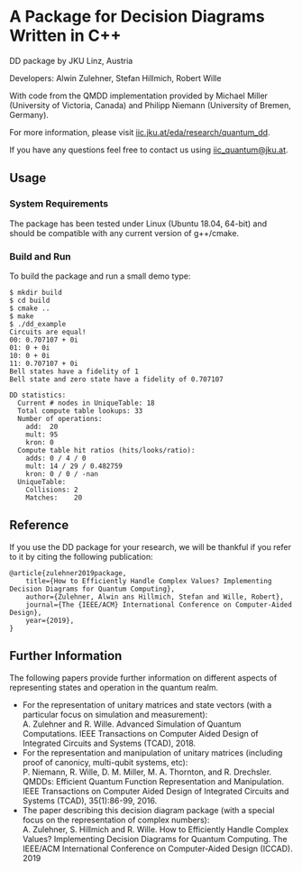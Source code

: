 # A Package for Decision Diagrams Written in C++

DD package by JKU Linz, Austria

Developers: Alwin Zulehner, Stefan Hillmich, Robert Wille

With code from the QMDD implementation provided by Michael Miller (University of Victoria, Canada)
and Philipp Niemann (University of Bremen, Germany).

For more information, please visit [iic.jku.at/eda/research/quantum_dd](http://iic.jku.at/eda/research/quantum_dd).

If you have any questions feel free to contact us using [iic_quantum@jku.at](mailto:iic_quantum@jku.at).

## Usage

### System Requirements

The package has been tested under Linux (Ubuntu 18.04, 64-bit) and should be compatible with any current version of g++/cmake.
  
### Build and Run 

To build the package and run a small demo type:
```
$ mkdir build
$ cd build 
$ cmake ..
$ make
$ ./dd_example
Circuits are equal!
00: 0.707107 + 0i
01: 0 + 0i
10: 0 + 0i
11: 0.707107 + 0i
Bell states have a fidelity of 1
Bell state and zero state have a fidelity of 0.707107

DD statistics:
  Current # nodes in UniqueTable: 18
  Total compute table lookups: 33
  Number of operations:
    add:  20
    mult: 95
    kron: 0
  Compute table hit ratios (hits/looks/ratio):
    adds: 0 / 4 / 0
    mult: 14 / 29 / 0.482759
    kron: 0 / 0 / -nan
  UniqueTable:
    Collisions: 2
    Matches:    20
```

## Reference

If you use the DD package for your research, we will be thankful if you refer to it by citing the following publication:

```
@article{zulehner2019package,
    title={How to Efficiently Handle Complex Values? Implementing Decision Diagrams for Quantum Computing},
    author={Zulehner, Alwin ans Hillmich, Stefan and Wille, Robert},
    journal={The {IEEE/ACM} International Conference on Computer-Aided Design},
    year={2019},
}
```

## Further Information

The following papers provide further information on different aspects of representing states and operation in the quantum realm.

- For the representation of unitary matrices and state vectors (with a particular focus on simulation and measurement):  
A. Zulehner and R. Wille. Advanced Simulation of Quantum Computations. IEEE Transactions on Computer Aided Design of Integrated Circuits and Systems (TCAD), 2018.
- For the representation and manipulation of unitary matrices (including proof of canonicy, multi-qubit systems, etc):  
P. Niemann, R. Wille, D. M. Miller, M. A. Thornton, and R. Drechsler. QMDDs: Efficient Quantum Function Representation and Manipulation. IEEE Transactions on Computer Aided Design of Integrated Circuits and Systems (TCAD), 35(1):86-99, 2016.
- The paper describing this decision diagram package (with a special focus on the representation of complex numbers):  
A. Zulehner, S. Hillmich and R. Wille. How to Efficiently Handle Complex Values? Implementing Decision Diagrams for Quantum Computing. The IEEE/ACM International Conference on Computer-Aided Design (ICCAD). 2019
